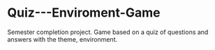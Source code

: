 # Quiz---Enviroment-Game
Semester completion project. Game based on a quiz of questions and answers with the theme, environment.
